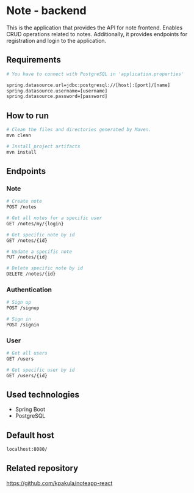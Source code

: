 # Note - backend

This is the application that provides the API for note frontend. Enables CRUD operations related to notes. Additionally, it provides endpoints for registration and login to the application.

## Requirements
```bash
# You have to connect with PostgreSQL in 'application.properties'

spring.datasource.url=jdbc:postgresql://[host]:[port]/[name]
spring.datasource.username=[username]
spring.datasource.password=[password]

```

## How to run
```bash
# Clean the files and directories generated by Maven.
mvn clean

# Install project artifacts
mvn install
```
## Endpoints
### Note
```bash
# Create note
POST /notes

# Get all notes for a specific user
GET /notes/my/{login}

# Get specific note by id
GET /notes/{id}

# Update a specific note 
PUT /notes/{id}

# Delete specific note by id
DELETE /notes/{id}
```

### Authentication
```bash
# Sign up
POST /signup

# Sign in
POST /signin
```

### User
```bash
# Get all users
GET /users

# Get specific user by id
GET /users/{id}
```





## Used technologies
* Spring Boot
* PostgreSQL

## Default host
```bash
localhost:8080/
```

## Related repository
https://github.com/kpakula/noteapp-react